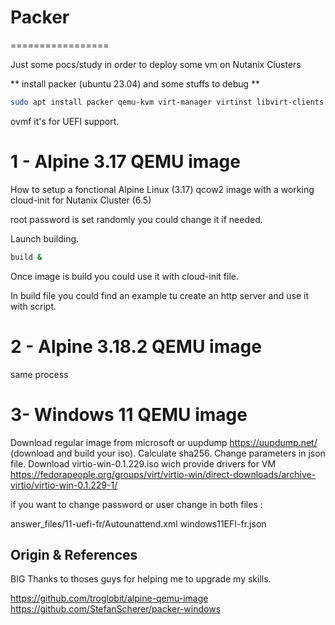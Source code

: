 # Packer 
=================

Just some pocs/study in order to deploy some vm on Nutanix Clusters

** install packer (ubuntu 23.04) and some stuffs to debug ** 
```bash
sudo apt install packer qemu-kvm virt-manager virtinst libvirt-clients bridge-utils libvirt-daemon-system remmina ovmf -y
```

ovmf it's for UEFI support.


1 - Alpine 3.17 QEMU image
=================
How to setup a fonctional Alpine Linux (3.17) qcow2 image with a working cloud-init for Nutanix Cluster (6.5)

root password is set randomly you could change it if needed.

Launch building.
```bash
build &
```

Once image is build you could use it with cloud-init file.

In build file you could find an example tu create an http server and use it with script.

2 - Alpine 3.18.2 QEMU image
=================
same process

3- Windows 11 QEMU image
=================

Download regular image from microsoft or uupdump https://uupdump.net/ (download and build your iso).
Calculate sha256.
Change parameters in json file.
Download virtio-win-0.1.229.iso wich provide drivers for VM https://fedorapeople.org/groups/virt/virtio-win/direct-downloads/archive-virtio/virtio-win-0.1.229-1/ 


if you want to change password or user change in both files : 

answer_files/11-uefi-fr/Autounattend.xml
windows11EFI-fr.json


Origin & References
-------------------

BIG Thanks to thoses guys for helping me to upgrade my skills.

https://github.com/troglobit/alpine-qemu-image 
https://github.com/StefanScherer/packer-windows 
